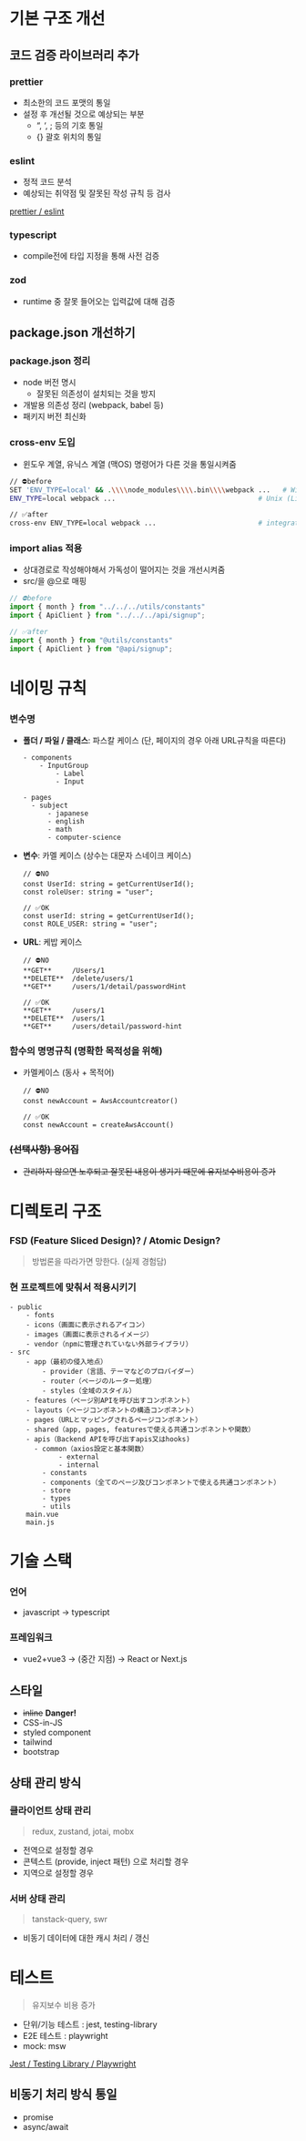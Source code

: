 # 기본 구조 개선

## 코드 검증 라이브러리 추가

### prettier

- 최소한의 코드 포맷의 통일
- 설정 후 개선될 것으로 예상되는 부분
    - “, ‘, ; 등의 기호 통일
    - {} 괄호 위치의 통일

### eslint

- 정적 코드 분석
- 예상되는 취약점 및 잘못된 작성 규칙 등 검사

[prettier / eslint](https://www.notion.so/prettier-eslint-15eb6bc0b8868090a3fec795f46d7eda?pvs=21)

### typescript

- compile전에 타입 지정을 통해 사전 검증

### zod

- runtime 중 잘못 들어오는 입력값에 대해 검증

## **package.json** 개선하기

### package.json 정리

- node 버전 명시
    - 잘못된 의존성이 설치되는 것을 방지
- 개발용 의존성 정리 (webpack, babel 등)
- 패키지 버전 최신화

### cross-env 도입

- 윈도우 계열, 유닉스 계열 (맥OS) 명령어가 다른 것을 통일시켜줌

```bash
// ⛔before
SET 'ENV_TYPE=local' && .\\\\node_modules\\\\.bin\\\\webpack ...   # Window
ENV_TYPE=local webpack ...                                   # Unix (Linux / MacOS)

// ✅after
cross-env ENV_TYPE=local webpack ...                         # integration
```

### import alias 적용

- 상대경로로 작성해야해서 가독성이 떨어지는 것을 개선시켜줌
- src/을 @으로 매핑

```jsx
// ⛔before
import { month } from "../../../utils/constants"
import { ApiClient } from "../../../api/signup";

// ✅after
import { month } from "@utils/constants"
import { ApiClient } from "@api/signup";
```

# 네이밍 규칙

### 변수명

- **폴더 / 파일 / 클래스**: 파스칼 케이스 (단, 페이지의 경우 아래 URL규칙을 따른다)
    
    ```
    - components
    	- InputGroup
    		- Label
    		- Input
    
    - pages
      - subject
    	  - japanese
    	  - english
    	  - math
    	  - computer-science
    ```
    
- **변수**: 카멜 케이스 (상수는 대문자 스네이크 케이스)
    
    ```tsx
    // ⛔NO
    const UserId: string = getCurrentUserId();
    const roleUser: string = "user";
    
    // ✅OK
    const userId: string = getCurrentUserId();
    const ROLE_USER: string = "user";
    ```
    
- **URL**: 케밥 케이스
    
    ```
    // ⛔NO
    **GET**     /Users/1
    **DELETE**  /delete/users/1
    **GET**     /users/1/detail/passwordHint
    
    // ✅OK
    **GET**     /users/1
    **DELETE**  /users/1
    **GET**     /users/detail/password-hint
    ```
    

### 함수의 명명규칙 (명확한 목적성을 위해)

- 카멜케이스 (동사 + 목적어)
    
    ```tsx
    // ⛔NO
    const newAccount = AwsAccountcreator()
    
    // ✅OK
    const newAccount = createAwsAccount()
    ```
    

### ~~(선택사항) 용어집~~

- ~~관리하지 않으면 노후되고 잘못된 내용이 생기기 때문에 유지보수비용이 증가~~

# 디렉토리 구조

### FSD (Feature Sliced Design)? / Atomic Design?

> 방법론을 따라가면 망한다. (실제 경험담)

### 현 프로젝트에 맞춰서 적용시키기

```
- public
	- fonts
	- icons（画面に表示されるアイコン）
	- images（画面に表示されるイメージ）
	- vendor（npmに管理されていない外部ライブラリ）
- src
	- app（最初の侵入地点）
		- provider（言語、テーマなどのプロバイダー）
		- router（ページのルーター処理）
		- styles（全域のスタイル）
	- features（ページ別APIを呼び出すコンポネント）
	- layouts（ページコンポネントの構造コンポネント）
	- pages（URLとマッピングされるページコンポネント）
	- shared（app, pages, featuresで使える共通コンポネントや関数）
    - apis（Backend APIを呼び出すapis又はhooks)
      - common（axios設定と基本関数）
			- external
			- internal
		- constants
		- components（全てのページ及びコンポネントで使える共通コンポネント）
		- store
		- types
		- utils
	main.vue
	main.js
```

# 기술 스택

### 언어

- javascript → typescript

### 프레임워크

- vue2+vue3 → (중간 지점) → React or Next.js

## 스타일

- ~~inline~~ **Danger!**
- CSS-in-JS
- styled component
- tailwind
- bootstrap

## 상태 관리 방식

### 클라이언트 상태 관리

> redux, zustand, jotai, mobx

- 전역으로 설정할 경우
- 콘텍스트 (provide, inject 패턴) 으로 처리할 경우
- 지역으로 설정할 경우

### 서버 상태 관리

> tanstack-query, swr

- 비동기 데이터에 대한 캐시 처리 / 갱신

# 테스트

> 유지보수 비용 증가

- 단위/기능 테스트 : jest, testing-library
- E2E 테스트 : playwright
- mock: msw

[Jest / Testing Library / Playwright](https://www.notion.so/Jest-Testing-Library-Playwright-144b6bc0b8868031a8a7e45d97ce4740?pvs=21)

## 비동기 처리 방식 통일

- promise
- async/await